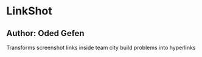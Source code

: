 # LinkShot 
## Author: Oded Gefen
Transforms screenshot links inside team city build problems into hyperlinks
